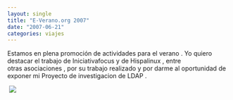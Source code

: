 ```yaml
---
layout: single
title: "E-Verano.org 2007"
date: "2007-06-21"
categories: viajes
---
```


Estamos en plena promoción de actividades para el verano . Yo quiero destacar el trabajo de Iniciativafocus y de Hispalinux , entre otras asociaciones , por su trabajo realizado y por darme al oportunidad de exponer mi Proyecto de investigacion de LDAP . 

 ![](images/banner_eVerano_500x64.gif)
